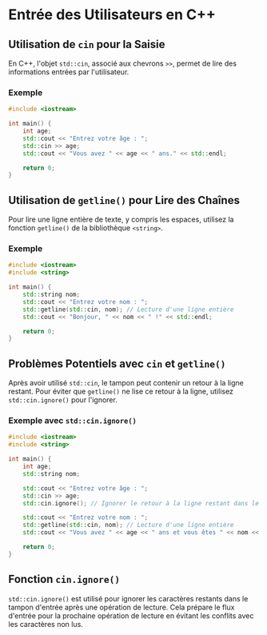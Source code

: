 # Entrée des Utilisateurs en C++

## Utilisation de `cin` pour la Saisie

En C++, l'objet `std::cin`, associé aux chevrons `>>`, permet de lire des informations entrées par l'utilisateur.

### Exemple

```cpp
#include <iostream>

int main() {
    int age;
    std::cout << "Entrez votre âge : ";
    std::cin >> age;
    std::cout << "Vous avez " << age << " ans." << std::endl;

    return 0;
}
```

## Utilisation de `getline()` pour Lire des Chaînes

Pour lire une ligne entière de texte, y compris les espaces, utilisez la fonction `getline()` de la bibliothèque `<string>`.

### Exemple

```cpp
#include <iostream>
#include <string>

int main() {
    std::string nom;
    std::cout << "Entrez votre nom : ";
    std::getline(std::cin, nom); // Lecture d'une ligne entière
    std::cout << "Bonjour, " << nom << " !" << std::endl;

    return 0;
}
```

## Problèmes Potentiels avec `cin` et `getline()`

Après avoir utilisé `std::cin`, le tampon peut contenir un retour à la ligne restant. Pour éviter que `getline()` ne lise ce retour à la ligne, utilisez `std::cin.ignore()` pour l'ignorer.

### Exemple avec `std::cin.ignore()`

```cpp
#include <iostream>
#include <string>

int main() {
    int age;
    std::string nom;

    std::cout << "Entrez votre âge : ";
    std::cin >> age;
    std::cin.ignore(); // Ignorer le retour à la ligne restant dans le tampon

    std::cout << "Entrez votre nom : ";
    std::getline(std::cin, nom); // Lecture d'une ligne entière
    std::cout << "Vous avez " << age << " ans et vous êtes " << nom << "." << std::endl;

    return 0;
}
```

## Fonction `cin.ignore()`

`std::cin.ignore()` est utilisé pour ignorer les caractères restants dans le tampon d'entrée après une opération de lecture. Cela prépare le flux d'entrée pour la prochaine opération de lecture en évitant les conflits avec les caractères non lus.
```